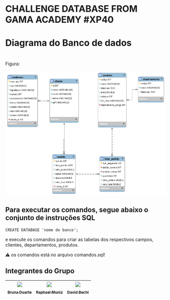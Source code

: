 # CHALLENGE DATABASE FROM GAMA ACADEMY #XP40

# Diagrama do Banco de dados
   <h1 align = "center"> </h1>
   <p>Figura:</p>
   <img src = "Diagrama.png" />



## Para executar os comandos, segue abaixo o conjunto de instruções SQL

    CREATE DATABASE 'nome do banco'; 

   e execute os comandos para criar as tabelas dos respectivos campos, clientes, departamentos, produtos.

   ⚠️ os comandos está no arquivo comandos.sql!


## Integrantes do Grupo

| [<img src="https://avatars.githubusercontent.com/u/62619506?v=4" width=115><br><sub>Bruna Duarte</sub>](https://github.com/BrunaDuarte-3321) |  [<img src="https://avatars.githubusercontent.com/u/13066239?v=4" width=115><br><sub>Raphael Muniz</sub>](https://github.com/raphaelsmuniz) |  [<img src="https://avatars.githubusercontent.com/u/52297085?v=4" width=115><br><sub>David Bechi</sub>](https://github.com/davidbechi) |
| :---: | :---: | :---: |
